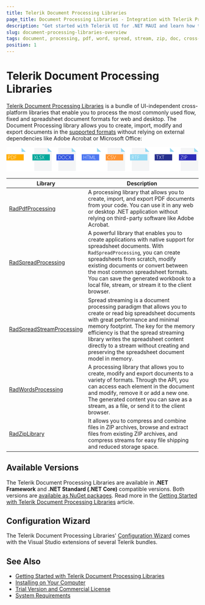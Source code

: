 ```yaml
---
title: Telerik Document Processing Libraries 
page_title: Document Processing Libraries - Integration with Telerik Products
description: "Get started with Telerik UI for .NET MAUI and learn how to work with the PdfProcessing, SpreadStreamProcessing, WordsProcessing, and ZipLibrary libraries as part of the Telerik Document Processing Libraries."
slug: document-processing-libraries-overview
tags: document, processing, pdf, word, spread, stream, zip, doc, cross-platform
position: 1
---
```


# Telerik Document Processing Libraries

<a href="https://docs.telerik.com/devtools/document-processing/introduction" target="_blank">Telerik Document Processing Libraries</a> is a bundle of UI-independent cross-platform libraries that enable you to process the most commonly used flow, fixed and spreadsheet document formats for web and desktop. The Document Processing library allows you to create, import, modify and export documents in the <a href="https://docs.telerik.com/devtools/document-processing/introduction#supported-formats" target="_blank">supported formats</a> without relying on external dependencies like Adobe Acrobat or Microsoft Office:

![Telerik Document Processing  Libraries](images/Telerik_Document_Processing_Libraries.png) 

| Library | Description |
| ---- | ---- |
| <a href="https://docs.telerik.com/devtools/document-processing/libraries/radpdfprocessing/overview" target="_blank">RadPdfProcessing</a> | A processing library that allows you to create, import, and export PDF documents from your code. You can use it in any web or desktop .NET application without relying on third-party software like Adobe Acrobat. |
| <a href="https://docs.telerik.com/devtools/document-processing/libraries/radspreadprocessing/overview" target="_blank">RadSpreadProcessing</a> | A powerful library that enables you to create applications with native support for spreadsheet documents. With `RadSpreadProcessing`, you can create spreadsheets from scratch, modify existing documents or convert between the most common spreadsheet formats. You can save the generated workbook to a local file, stream, or stream it to the client browser. |
| <a href="https://docs.telerik.com/devtools/document-processing/libraries/radspreadstreamprocessing/overview" target="_blank">RadSpreadStreamProcessing</a> | Spread streaming is a document processing paradigm that allows you to create or read big spreadsheet documents with great performance and minimal memory footprint. The key for the memory efficiency is that the spread streaming library writes the spreadsheet content directly to a stream without creating and preserving the spreadsheet document model in memory. |
| <a href="https://docs.telerik.com/devtools/document-processing/libraries/radwordsprocessing/overview" target="_blank">RadWordsProcessing</a> | A processing library that allows you to create, modify and export documents to a variety of formats. Through the API, you can access each element in the document and modify, remove it or add a new one. The generated content you can save as a stream, as a file, or send it to the client browser. |
| <a href="https://docs.telerik.com/devtools/document-processing/libraries/radziplibrary/overview" target="_blank">RadZipLibrary</a> | It allows you to compress and combine files in ZIP archives, browse and extract files from existing ZIP archives, and compress streams for easy file shipping and reduced storage space. |

## Available Versions

The Telerik Document Processing Libraries are available in **.NET Framework** and **.NET Standard (.NET Core)** compatible versions. Both versions are <a href="https://docs.telerik.com/devtools/document-processing/getting-started/installation/nuget-packages" target="_blank">available as NuGet packages</a>. Read more in the <a href="https://docs.telerik.com/devtools/document-processing/getting-started/getting-started" target="_blank">Getting Started with Telerik Document Processing Libraries</a> article.

## Configuration Wizard

The Telerik Document Processing Libraries' <a href="https://docs.telerik.com/devtools/document-processing/integration/integration-with-visual-studio" target="_blank">Configuration Wizard</a> comes with the Visual Studio extensions of several Telerik bundles. 

## See Also
- <a href="https://docs.telerik.com/devtools/document-processing/getting-started/getting-started#getting-started-with-telerik-document-processing" target="_blank">Getting Started with Telerik Document Processing Libraries</a>
- <a href="https://docs.telerik.com/devtools/document-processing/getting-started/installation/installing-on-your-computer" target="_blank">Installing on Your Computer</a>
- <a href="https://docs.telerik.com/devtools/document-processing/introduction#trial-version-and-commercial-license" target="_blank">Trial Version and Commercial License</a>
- <a href="https://docs.telerik.com/devtools/document-processing/getting-started/installation/system-requirements" target="_blank">System Requirements</a>